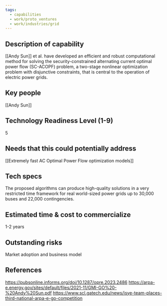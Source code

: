 ```yaml
---
tags:
  - capabilities
  - work/proto_ventures
  - work/industries/grid
---
```


## Description of capability
[[Andy Sun]] et al. have developed an efficient and robust computational method for solving the security-constrained alternating current optimal power flow (SC-ACOPF) problem, a two-stage nonlinear optimization problem with disjunctive constraints, that is central to the operation of electric power grids. 

## Key people
[[Andy Sun]]

## Technology Readiness Level (1-9)
5

## Needs that this could potentially address
[[Extremely fast AC Optimal Power Flow optimization models]]

## Tech specs
The proposed algorithms can produce high-quality solutions in a very restricted time framework for real world-sized power grids up to 30,000 buses and 22,000 contingencies.

## Estimated time & cost to commercialize
1-2 years

## Outstanding risks
Market adoption and business model

## References
https://pubsonline.informs.org/doi/10.1287/opre.2023.2486
https://arpa-e.energy.gov/sites/default/files/2021-11/GMI-GO%20-%20Andy%20Sun.pdf
https://www.scl.gatech.edu/news/isye-team-places-third-national-arpa-e-go-competition